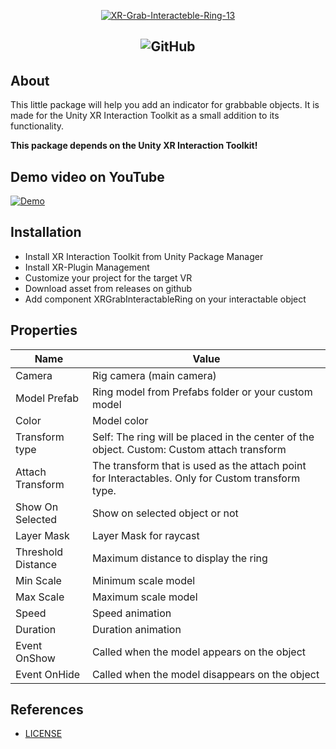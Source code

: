 <p align="center">
<a href="https://imgbb.com/"><img src="https://i.ibb.co/Tb19xnc/XR-Grab-Interacteble-Ring-13.png" alt="XR-Grab-Interacteble-Ring-13" border="0"></a>
</p>

<h2 align="center">

<img alt="GitHub" src="https://img.shields.io/github/license/podobaas/DevToAPI?color=green&style=flat">
</h2>

## About
This little package will help you add an indicator for grabbable objects. It is made for the Unity XR Interaction Toolkit as a small addition to its functionality.

**This package depends on the Unity XR Interaction Toolkit!**

## Demo video on YouTube
[![Demo](https://img.youtube.com/vi/-FZZ0IZzTEY/0.jpg)](https://www.youtube.com/embed/-FZZ0IZzTEY)

## Installation
* Install XR Interaction Toolkit from Unity Package Manager
* Install XR-Plugin Management
* Customize your project for the target VR
* Download asset from releases on github
* Add component XRGrabInteractableRing on your interactable object

## Properties
| Name  | Value |
| ------------- | ------------- |
| Camera | Rig camera (main camera) |
| Model Prefab | Ring model from Prefabs folder or your custom model|
| Color | Model color |
| Transform type  | Self: The ring will be placed in the center of the object. Custom: Custom attach transform |
| Attach Transform  | The transform that is used as the attach point for Interactables. Only for Custom transform type. |
| Show On Selected  | Show on selected object or not  |
| Layer Mask  | Layer Mask for raycast  |
| Threshold Distance  | Maximum distance to display the ring  |
| Min Scale | Minimum scale model |
| Max Scale  | Maximum scale model|
| Speed  | Speed animation |
| Duration | Duration animation |
| Event OnShow | Called when the model appears on the object  |
| Event OnHide | Called when the model disappears on the object  |


## References
+ [LICENSE](LICENSE)
